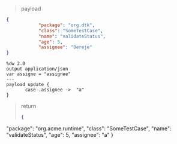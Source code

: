 > payload
```json
{
            "package": "org.dtk",
            "class": "SomeTestCase",
            "name": "validateStatus",
            "age": 5,
            "assignee": "Dereje"
}
```

```
%dw 2.0
output application/json
var assigne = "assignee"
---
payload update {
       case .assignee ->  "a"
}
```
> return
> ```json
> {
  "package": "org.acme.runtime",
  "class": "SomeTestCase",
  "name": "validateStatus",
  "age": 5,
  "assignee": "a"
}
```
